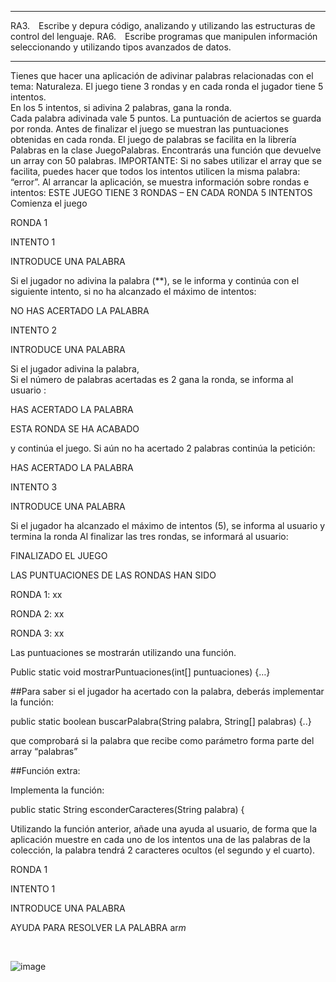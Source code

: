 
_________________________________________________________________________________

RA3. Escribe y depura código, analizando y utilizando las estructuras de control del lenguaje.
RA6. Escribe programas que manipulen información seleccionando y utilizando tipos avanzados de datos.
_________________________________________________________________________________
Tienes que hacer una aplicación de adivinar palabras relacionadas  con el tema: Naturaleza. 
El juego tiene 3 rondas  y en cada ronda  el jugador tiene 5 intentos.  
En los 5 intentos, si adivina 2 palabras, gana la ronda.  
Cada palabra adivinada vale 5 puntos.  La puntuación  de aciertos se guarda por ronda. 
Antes de finalizar el juego se muestran las puntuaciones obtenidas en cada ronda. 
El juego de palabras  se facilita en la librería Palabras en la clase JuegoPalabras.  Encontrarás una función que devuelve un array con 50 palabras. 
IMPORTANTE: Si no sabes utilizar el array que se facilita, puedes hacer que todos los intentos utilicen la misma palabra:  “error”. 
Al arrancar la aplicación,  se muestra  información sobre rondas e intentos: 
ESTE JUEGO TIENE 3 RONDAS – EN CADA RONDA 5 INTENTOS
Comienza el juego 

RONDA 1

INTENTO 1

INTRODUCE UNA PALABRA

Si el jugador no adivina la palabra (**), se le informa y continúa con el siguiente intento, si no ha alcanzado el máximo de intentos: 

NO HAS ACERTADO LA PALABRA

INTENTO 2

INTRODUCE UNA PALABRA

Si el jugador adivina la palabra,  
Si el número de palabras acertadas es 2 gana la ronda, se informa al usuario : 

HAS ACERTADO LA PALABRA

ESTA RONDA SE HA ACABADO 

 y continúa el juego.
 	Si aún no ha acertado 2 palabras continúa la petición:
  
HAS ACERTADO LA PALABRA

INTENTO 3 

INTRODUCE UNA PALABRA

Si el jugador ha alcanzado el máximo de intentos (5), se informa al usuario y termina la ronda 
Al finalizar las tres rondas, se informará al usuario: 

FINALIZADO EL JUEGO

LAS PUNTUACIONES DE LAS RONDAS HAN SIDO

RONDA 1: xx

RONDA 2: xx

RONDA 3: xx

Las puntuaciones se mostrarán utilizando una función. 

   Public static void mostrarPuntuaciones(int[] puntuaciones) {…}


##Para saber si el jugador ha acertado con la palabra, deberás implementar la función: 

   public static boolean buscarPalabra(String palabra, String[] palabras) {..}

que comprobará si la palabra que recibe como parámetro forma parte del array  “palabras” 

##Función extra: 

Implementa la función: 

public static String esconderCaracteres(String palabra) {

Utilizando la función anterior, añade una ayuda al usuario, de forma que la aplicación muestre  en cada uno de los intentos una de las palabras de la colección,  la palabra tendrá  2 caracteres ocultos (el segundo y el cuarto). 

RONDA 1

INTENTO 1

INTRODUCE UNA PALABRA

AYUDA PARA RESOLVER LA PALABRA ar*m*

 

![image](https://github.com/user-attachments/assets/ddbf6658-415a-4742-8c07-30ef26f29763)



